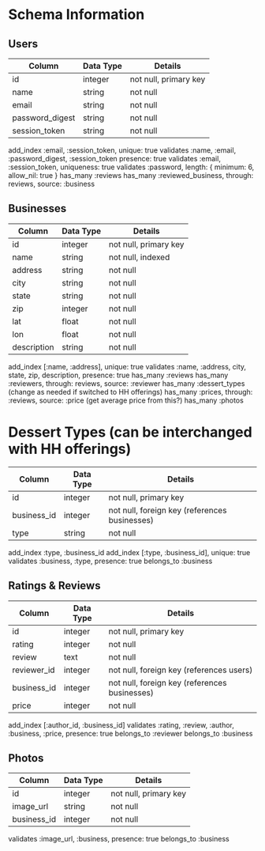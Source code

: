 # Schema Information

## Users
Column          | Data Type | Details
--------------- | --------- | -------
id              | integer   | not null, primary key
name            | string    | not null
email           | string    | not null
password_digest | string    | not null
session_token   | string    | not null

add_index :email, :session_token, unique: true
validates :name, :email, :password_digest, :session_token presence: true
validates :email, :session_token, uniqueness: true
validates :password, length: { minimum: 6, allow_nil: true }
has_many :reviews
has_many :reviewed_business, through: reviews, source: :business

## Businesses
Column          | Data Type | Details
--------------- | --------- | -------
id              | integer   | not null, primary key
name            | string    | not null, indexed
address         | string    | not null
city            | string    | not null
state           | string    | not null
zip             | integer   | not null
lat             | float     | not null
lon             | float     | not null
description     | string    | not null

add_index [:name, :address], unique: true
validates :name, :address, city, state, zip, description, presence: true
has_many :reviews
has_many :reviewers, through: reviews, source: :reviewer
has_many :dessert_types (change as needed if switched to HH offerings)
has_many :prices, through: :reviews, source: :price (get average price from this?)
has_many :photos

# Dessert Types (can be interchanged with HH offerings)
Column          | Data Type | Details
--------------- | --------- | -------
id              | integer   | not null, primary key
business_id     | integer   | not null, foreign key (references businesses)
type            | string    | not null

add_index :type, :business_id
add_index [:type, :business_id], unique: true
validates :business, :type, presence: true
belongs_to :business

## Ratings & Reviews
Column          | Data Type | Details
--------------- | --------- | -------
id              | integer   | not null, primary key
rating          | integer   | not null
review          | text      | not null
reviewer_id     | integer   | not null, foreign key (references users)
business_id     | integer   | not null, foreign key (references businesses)
price           | integer   | not null

add_index [:author_id, :business_id]
validates :rating, :review, :author, :business, :price, presence: true
belongs_to :reviewer
belongs_to :business

## Photos
Column          | Data Type | Details
--------------- | --------- | -------
id              | integer   | not null, primary key
image_url       | string    | not null
business_id     | integer   | not null

validates :image_url, :business, presence: true
belongs_to :business
